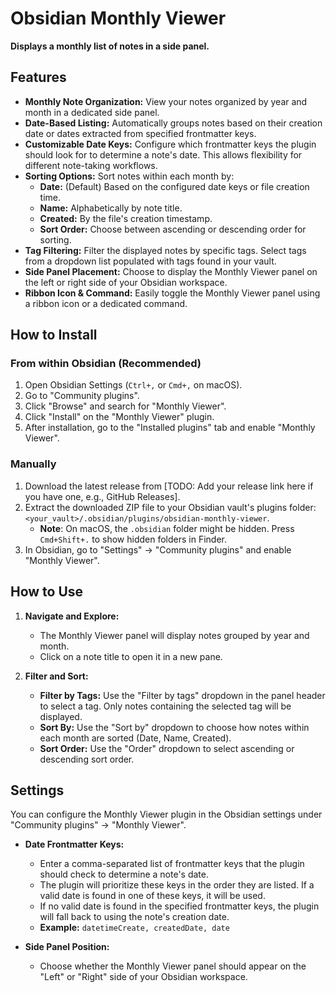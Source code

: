 # Obsidian Monthly Viewer


**Displays a monthly list of notes in a side panel.**



## Features

- **Monthly Note Organization:**  View your notes organized by year and month in a dedicated side panel.
- **Date-Based Listing:**  Automatically groups notes based on their creation date or dates extracted from specified frontmatter keys.
- **Customizable Date Keys:**  Configure which frontmatter keys the plugin should look for to determine a note's date. This allows flexibility for different note-taking workflows.
- **Sorting Options:** Sort notes within each month by:
    - **Date:** (Default) Based on the configured date keys or file creation time.
    - **Name:** Alphabetically by note title.
    - **Created:** By the file's creation timestamp.
    - **Sort Order:** Choose between ascending or descending order for sorting.
- **Tag Filtering:** Filter the displayed notes by specific tags. Select tags from a dropdown list populated with tags found in your vault.
- **Side Panel Placement:** Choose to display the Monthly Viewer panel on the left or right side of your Obsidian workspace.
- **Ribbon Icon & Command:** Easily toggle the Monthly Viewer panel using a ribbon icon or a dedicated command.

##  How to Install

### From within Obsidian (Recommended)

1. Open Obsidian Settings (`Ctrl+,` or `Cmd+,` on macOS).
2. Go to "Community plugins".
3. Click "Browse" and search for "Monthly Viewer".
4. Click "Install" on the "Monthly Viewer" plugin.
5. After installation, go to the "Installed plugins" tab and enable "Monthly Viewer".

### Manually

1. Download the latest release from [TODO: Add your release link here if you have one, e.g., GitHub Releases].
2. Extract the downloaded ZIP file to your Obsidian vault's plugins folder: `<your_vault>/.obsidian/plugins/obsidian-monthly-viewer`.
   - **Note**: On macOS, the `.obsidian` folder might be hidden. Press `Cmd+Shift+.` to show hidden folders in Finder.
3. In Obsidian, go to "Settings" -> "Community plugins" and enable "Monthly Viewer".

## How to Use

1. **Navigate and Explore:**
   - The Monthly Viewer panel will display notes grouped by year and month.
   - Click on a note title to open it in a new pane.

2. **Filter and Sort:**
   - **Filter by Tags:** Use the "Filter by tags" dropdown in the panel header to select a tag. Only notes containing the selected tag will be displayed.
   - **Sort By:** Use the "Sort by" dropdown to choose how notes within each month are sorted (Date, Name, Created).
   - **Sort Order:** Use the "Order" dropdown to select ascending or descending sort order.

## Settings

You can configure the Monthly Viewer plugin in the Obsidian settings under "Community plugins" -> "Monthly Viewer".

- **Date Frontmatter Keys:**
    -  Enter a comma-separated list of frontmatter keys that the plugin should check to determine a note's date.
    -  The plugin will prioritize these keys in the order they are listed. If a valid date is found in one of these keys, it will be used.
    -  If no valid date is found in the specified frontmatter keys, the plugin will fall back to using the note's creation date.
    -  **Example:** `datetimeCreate, createdDate, date`

- **Side Panel Position:**
    - Choose whether the Monthly Viewer panel should appear on the "Left" or "Right" side of your Obsidian workspace.